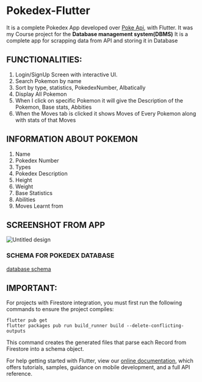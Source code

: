 # Pokedex-Flutter

It is a complete Pokedex App developed over [Poke Api](https://pokeapi.co/), with Flutter. It was my Course project for the **Database management system(DBMS)** 
It is a complete app for scrapping data from API and storing it in Database

## FUNCTIONALITIES:

1. Login/SignUp Screen with interactive UI.
2. Search Pokemon by name
3. Sort by type, statistics, PokedexNumber, Albatically
4. Display All Pokemon
5. When I click on specific Pokemon it will give the Description of the Pokemon, Base stats, Abbities
6. When the Moves tab is clicked it shows Moves of Every Pokemon along with stats of that Moves

## INFORMATION ABOUT POKEMON

1. Name
2. Pokedex Number
3. Types
4. Pokedex Description
5. Height
6. Weight
7. Base Statistics
8. Abilities
9. Moves Learnt from

## SCREENSHOT FROM APP

![Untitled design](https://github.com/abdxlahs/Pokedex-Flutter/assets/109152435/eb39e8f5-9a26-4c7d-9e7c-a6abde867f85)

### SCHEMA FOR POKEDEX DATABASE

[database schema](https://github.com/abdxlahs/Pokedex-Flutter/files/12165332/__dynobird.com__2023-07-25_23_20_16.pdf)

    
## IMPORTANT:

For projects with Firestore integration, you must first run the following commands to ensure the project compiles:

```
flutter pub get
flutter packages pub run build_runner build --delete-conflicting-outputs
```

This command creates the generated files that parse each Record from Firestore into a schema object.

For help getting started with Flutter, view our
[online documentation](https://flutter.dev/docs), which offers tutorials,
samples, guidance on mobile development, and a full API reference.
